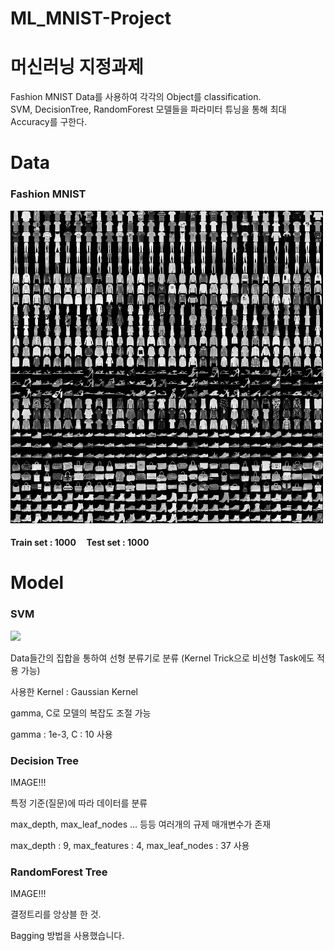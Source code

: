 # ML_MNIST-Project

# 머신러닝 지정과제
Fashion MNIST Data를 사용하여 각각의 Object를 classification. <br>
SVM, DecisionTree, RandomForest 모델들을 파라미터 튜닝을 통해 최대 Accuracy를 구한다.

# Data
### Fashion MNIST
<img src='fashion_MNIST_sample.png' width = 500>

#### Train set : 1000 &nbsp;&nbsp;&nbsp;  Test set : 1000

# Model
### SVM

<img src = 'https://user-images.githubusercontent.com/77375223/118351034-8c62bb00-b594-11eb-8202-241b764f34e6.png' width = 500>


Data들간의 집합을 통하여 선형 분류기로 분류 (Kernel Trick으로 비선형 Task에도 적용 가능)<br>

사용한 Kernel : Gaussian Kernel <br>

gamma, C로 모델의 복잡도 조절 가능 <br>

gamma : 1e-3, C : 10 사용
<br>

### Decision Tree

IMAGE!!! <br>

특정 기준(질문)에 따라 데이터를 분류 <br>

max_depth, max_leaf_nodes ... 등등 여러개의 규제 매개변수가 존재 <br>

max_depth : 9, max_features : 4, max_leaf_nodes : 37 사용

### RandomForest Tree

IMAGE!!! <br>

결정트리를 앙상블 한 것.

Bagging 방법을 사용했습니다. 

